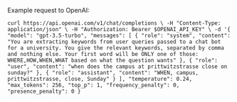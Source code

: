 Example request to OpenAI:

``curl https://api.openai.com/v1/chat/completions \
  -H "Content-Type: application/json" \
  -H "Authorization: Bearer $OPENAI_API_KEY" \
  -d '{
  "model": "gpt-3.5-turbo",
  "messages": [
    {
      "role": "system",
      "content": "You are extracting keywords from user queries passed to a chat bot for a university. You give the relevant keywords, separated by comma and nothing else. Your first word will be ONLY one of those: WHERE,HOW,WHEN,WHAT based on what the question wants"
    },
    {
      "role": "user",
      "content": "when does the campus at prittwitzstrasse close on sunday?"
    },
    {
      "role": "assistant",
      "content": "WHEN, campus, prittwitzstrasse, close, Sunday"
    }
  ],
  "temperature": 0.24,
  "max_tokens": 256,
  "top_p": 1,
  "frequency_penalty": 0,
  "presence_penalty": 0
}``

